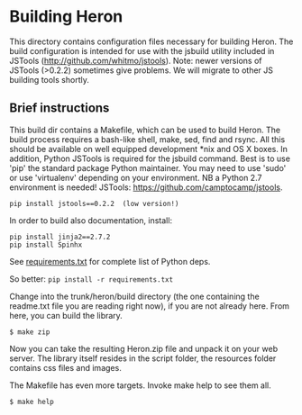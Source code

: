 # Building Heron

This directory contains configuration files necessary for building Heron.
The build configuration is intended for use with the jsbuild
utility included in JSTools (http://github.com/whitmo/jstools).
Note: newer versions of JSTools (>0.2.2) sometimes give problems.
We will migrate to other JS building tools shortly.

## Brief instructions

This build dir contains a Makefile, which can be used to build Heron. The
build process requires a bash-like shell, make, sed, find and rsync. All this
should be available on well equipped development *nix and OS X boxes. In
addition, Python JSTools is required for the jsbuild command. Best is to use 'pip'
the standard package Python maintainer. You may need to use 'sudo' or use 'virtualenv'
depending on your environment. NB a Python 2.7 environment is needed!
JSTools: https://github.com/camptocamp/jstools.

    pip install jstools==0.2.2  (low version!)

In order to build also documentation, install:

    pip install jinja2==2.7.2
    pip install Spinhx

See [requirements.txt](requirements.txt) for complete list of Python deps.

So better: `pip install -r requirements.txt`

Change into the trunk/heron/build directory (the one containing the readme.txt
file you are reading right now), if you are not already here.
From here, you can build the library.

    $ make zip
    
Now you can take the resulting Heron.zip file and unpack it on your web
server. The library itself resides in the script folder, the resources folder
contains css files and images.
    
The Makefile has even more targets. Invoke make help to see them all.

    $ make help
